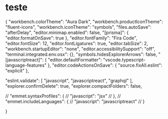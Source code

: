 # teste

{
  "workbench.colorTheme": "Aura Dark",
  "workbench.productIconTheme": "fluent-icons",
  "workbench.iconTheme": "symbols",
  "files.autoSave": "afterDelay",
  "editor.minimap.enabled": false,
  "[prisma]": {
    "editor.formatOnSave": true
  },
  "editor.fontFamily": "Fira Code",
  "editor.fontSize": 12,
  "editor.fontLigatures": true,
  "editor.tabSize": 2,
  "workbench.startupEditor": "none",
  "editor.accessibilitySupport": "off",
  "terminal.integrated.env.osx": {},
  "symbols.hidesExplorerArrows": false,
  "[javascriptreact]": {
    "editor.defaultFormatter": "vscode.typescript-language-features"
  },
  "editor.codeActionsOnSave": {
    "source.fixAll.eslint": "explicit"
  },

  "eslint.validate": [
    "javascript",
    "javascriptreact",
    "graphql"
  ],
  "explorer.confirmDelete": true,
  "explorer.compactFolders": false,
  

  // "emmet.syntaxProfiles": {
  //   "javascript": "jsx"
  // },
  // "emmet.includeLanguages": {
  //   "javascript": "javascriptreact"
  // }

}
